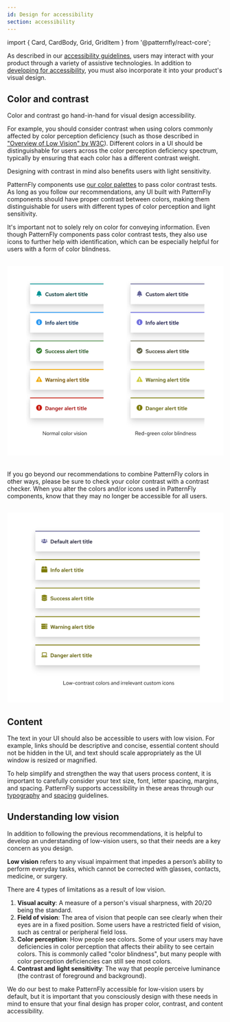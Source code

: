 ```yaml
---
id: Design for accessibility
section: accessibility
---
```


import { Card, CardBody, Grid, GridItem } from '@patternfly/react-core';

As described in our [accessibility guidelines](/accessibility/about-accessibility), users may interact with your product through a variety of assistive technologies. In addition to [developing for accessibility](/accessibility/develop-for-accessibility), you must also incorporate it into your product's visual design. 

## Color and contrast

Color and contrast go hand-in-hand for visual design accessibility. 

For example, you should consider contrast when using colors commonly affected by color perception deficiency (such as those described in ["Overview of Low Vision" by W3C](https://www.w3.org/WAI/GL/low-vision-a11y-tf/wiki/Overview_of_Low_Vision#Color_Perception)). Different colors in a UI should be distinguishable for users across the color perception deficiency spectrum, typically by ensuring that each color has a different contrast weight. 

Designing with contrast in mind also benefits users with light sensitivity.

PatternFly components use [our color palettes](/design-foundations/colors) to pass color contrast tests. As long as you follow our recommendations, any UI built with PatternFly components should have proper contrast between colors, making them distinguishable for users with different types of color perception and light sensitivity. 

It's important not to solely rely on color for conveying information. Even though PatternFly components pass color contrast tests, they also use icons to further help with identification, which can be especially helpful for users with a form of color blindness.

<br />
<img src="./ally-color-example.png" alt="Two sets of alert components being compared, one displayed as normal and the other displayed with red-green color blindness emulated." width="600px"/>
<br />
<br />

If you go beyond our recommendations to combine PatternFly colors in other ways, please be sure to check your color contrast with a contrast checker. When you alter the colors and/or icons used in PatternFly components, know that they may no longer be accessible for all users. 

<br />
<img src="./ally-contrast-example.png" alt="A set of alert components displayed with red-green color blindness emulated. These alert components are not clear or distinguishable, because they use poor color contrast and irrelevant icons." width="600px" />

## Content 

The text in your UI should also be accessible to users with low vision. For example, links should be descriptive and concise, essential content should not be hidden in the UI, and text should scale appropriately as the UI window is resized or magnified. 

To help simplify and strengthen the way that users process content, it is important to carefully consider your text size, font, letter spacing, margins, and spacing. PatternFly supports accessibility in these areas through our [typography](/design-foundations/typography) and [spacing](/design-foundations/spacers) guidelines.

## Understanding low vision 

In addition to following the previous recommendations, it is helpful to develop an understanding of low-vision users, so that their needs are a key concern as you design.

**Low vision** refers to any visual impairment that impedes a person’s ability to perform everyday tasks, which cannot be corrected with glasses, contacts, medicine, or surgery. 

There are 4 types of limitations as a result of low vision.

1. **Visual acuity**: A measure of a person's visual sharpness, with 20/20 being the standard.
1. **Field of vision**: The area of vision that people can see clearly when their eyes are in a fixed position. Some users have a restricted field of vision, such as central or peripheral field loss.
1. **Color perception**: How people see colors. Some of your users may have deficiencies in color perception that affects their ability to see certain colors. This is commonly called "color blindness", but many people with color perception deficiencies can still see most colors. 
1. **Contrast and light sensitivity**: The way that people perceive luminance (the contrast of foreground and background). 

We do our best to make PatternFly accessible for low-vision users by default, but it is important that you consciously design with these needs in mind to ensure that your final design has proper color, contrast, and content accessibility.